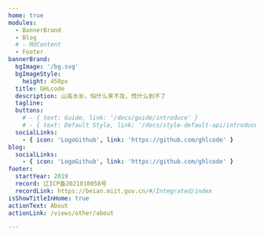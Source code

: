 ```yaml
---
home: true
modules:
  - BannerBrand
  - Blog
  # - MdContent
  - Footer
bannerBrand:
  bgImage: '/bg.svg'
  bgImageStyle:
    height: 450px
  title: GHLcode
  description: 山高水长，怕什么来不及，慌什么到不了
  tagline: 
  buttons:
    # - { text: Guide, link: '/docs/guide/introduce' }
    # - { text: Default Style, link: '/docs/style-default-api/introduce', type: 'plain' }
  socialLinks:
    - { icon: 'LogoGithub', link: 'https://github.com/ghlcode' }
blog:
  socialLinks:
    - { icon: 'LogoGithub', link: 'https://github.com/ghlcode' }
footer:
  startYear: 2019
  record: 辽ICP备2021010058号
  recordLink: https://beian.miit.gov.cn/#/Integrated/index
isShowTitleInHome: true
actionText: About
actionLink: /views/other/about

---
```



